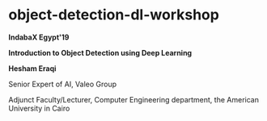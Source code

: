 # object-detection-dl-workshop

**IndabaX Egypt'19**

**Introduction to Object Detection using Deep Learning**

**Hesham Eraqi**

Senior Expert of AI, Valeo Group

Adjunct Faculty/Lecturer, Computer Engineering department, the American University in Cairo
